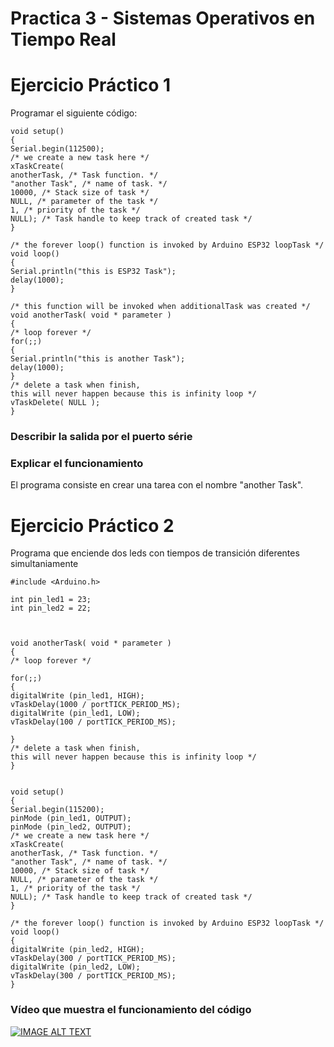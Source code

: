 # Practica 3 - Sistemas Operativos en Tiempo Real

# Ejercicio Práctico 1

Programar el siguiente código:

```
void setup()
{
Serial.begin(112500);
/* we create a new task here */
xTaskCreate(
anotherTask, /* Task function. */
"another Task", /* name of task. */
10000, /* Stack size of task */
NULL, /* parameter of the task */
1, /* priority of the task */
NULL); /* Task handle to keep track of created task */
}
 
/* the forever loop() function is invoked by Arduino ESP32 loopTask */
void loop()
{
Serial.println("this is ESP32 Task");
delay(1000);
}
 
/* this function will be invoked when additionalTask was created */
void anotherTask( void * parameter )
{
/* loop forever */
for(;;)
{
Serial.println("this is another Task");
delay(1000);
}
/* delete a task when finish,
this will never happen because this is infinity loop */
vTaskDelete( NULL );
}
```

### Describir la salida por el puerto série



### Explicar el funcionamiento

El programa consiste en crear una tarea con el nombre "another Task". 

# Ejercicio Práctico 2

Programa que enciende dos leds con tiempos de transición diferentes simultaniamente

```
#include <Arduino.h>

int pin_led1 = 23;
int pin_led2 = 22;



void anotherTask( void * parameter )
{
/* loop forever */

for(;;)
{
digitalWrite (pin_led1, HIGH);
vTaskDelay(1000 / portTICK_PERIOD_MS);
digitalWrite (pin_led1, LOW);
vTaskDelay(100 / portTICK_PERIOD_MS);

}
/* delete a task when finish,
this will never happen because this is infinity loop */
}


void setup()
{
Serial.begin(115200);
pinMode (pin_led1, OUTPUT);
pinMode (pin_led2, OUTPUT);
/* we create a new task here */
xTaskCreate(
anotherTask, /* Task function. */
"another Task", /* name of task. */
10000, /* Stack size of task */
NULL, /* parameter of the task */
1, /* priority of the task */
NULL); /* Task handle to keep track of created task */
}
 
/* the forever loop() function is invoked by Arduino ESP32 loopTask */
void loop()
{
digitalWrite (pin_led2, HIGH);
vTaskDelay(300 / portTICK_PERIOD_MS);
digitalWrite (pin_led2, LOW);
vTaskDelay(300 / portTICK_PERIOD_MS);
}
```

### Vídeo que muestra el funcionamiento del código

[![IMAGE ALT TEXT](https://user-images.githubusercontent.com/125595278/228276521-23af8e58-4edf-4e23-aa8b-f4e6ba9a2187.jpg)](https://youtu.be/JYZZY1sFzr8)

